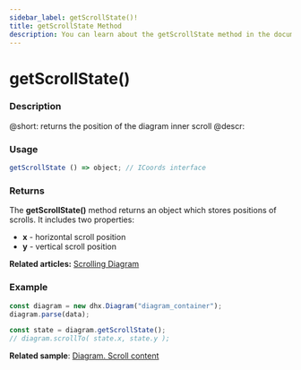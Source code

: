 ```yaml
---
sidebar_label: getScrollState()!
title: getScrollState Method
description: You can learn about the getScrollState method in the documentation of the DHTMLX JavaScript Diagram library. Browse developer guides and API reference, try out code examples and live demos, and download a free 30-day evaluation version of DHTMLX Diagram.
---
```


# getScrollState()

### Description

@short: returns the position of the diagram inner scroll
@descr: 

### Usage 

~~~jsx 
getScrollState () => object; // ICoords interface
~~~

### Returns

The **getScrollState()** method returns an object which stores positions of scrolls. It includes two properties:

- **x**	- horizontal scroll position
- **y** - vertical scroll position

**Related articles:** [Scrolling Diagram](../../../guides/diagram/scrolling_diagram/)

### Example

~~~jsx {4}
const diagram = new dhx.Diagram("diagram_container");
diagram.parse(data);

const state = diagram.getScrollState();
// diagram.scrollTo( state.x, state.y );
~~~

**Related sample**: [Diagram. Scroll content](https://snippet.dhtmlx.com/f970hbym)
